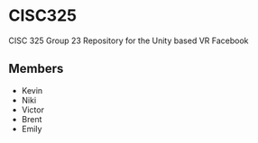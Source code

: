 # CISC325
CISC 325 Group 23 Repository for the Unity based VR Facebook

## Members
* Kevin
* Niki
* Victor
* Brent
* Emily
